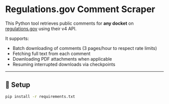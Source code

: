 # Regulations.gov Comment Scraper

This Python tool retrieves public comments for **any docket** on [regulations.gov](https://www.regulations.gov) using their v4 API.

It supports:
- Batch downloading of comments (3 pages/hour to respect rate limits)
- Fetching full text from each comment
- Downloading PDF attachments when applicable
- Resuming interrupted downloads via checkpoints

---

## 🔧 Setup

```bash
pip install -r requirements.txt
